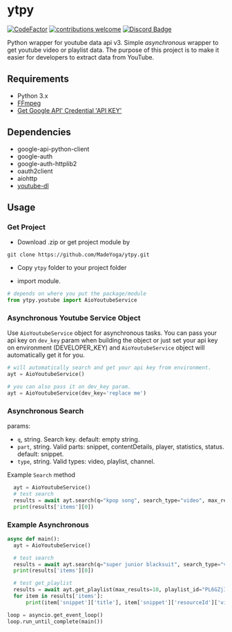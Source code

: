 # ytpy
[![CodeFactor](https://www.codefactor.io/repository/github/madeyoga/ytpy/badge)](https://www.codefactor.io/repository/github/madeyoga/ytpy)
[![contributions welcome](https://img.shields.io/badge/contributions-welcome-brightgreen.svg?style=flat)](https://github.com/MadeYoga/aio-ytpy/issues)
[![Discord Badge](https://discordapp.com/api/guilds/458296099049046018/embed.png)](https://discord.gg/Y8sB4ay)

Python wrapper for youtube data api v3. Simple *asynchronous* wrapper to get youtube video or playlist data.
The purpose of this project is to make it easier for developers to extract data from YouTube.

## Requirements
- Python 3.x
- [FFmpeg](https://www.ffmpeg.org/download.html)
- [Get Google API' Credential 'API KEY'](https://developers.google.com/youtube/registering_an_application)

## Dependencies
- google-api-python-client
- google-auth
- google-auth-httplib2
- oauth2client
- aiohttp
- [youtube-dl](https://github.com/rg3/youtube-dl)

## Usage
### Get Project
- Download .zip or get project module by 
```
git clone https://github.com/MadeYoga/ytpy.git
```
- Copy `ytpy` folder to your project folder

- import module.
```py
# depends on where you put the package/module
from ytpy.youtube import AioYoutubeService
```

### Asynchronous Youtube Service Object
Use `AioYoutubeService` object for asynchronous tasks.
You can pass your api key on `dev_key` param when building the object or just set your api key on environment (DEVELOPER_KEY) and `AioYoutubeService` object will automatically get it for you.
```py
# will automatically search and get your api key from environment.
ayt = AioYoutubeService()

# you can also pass it on dev_key param.
ayt = AioYoutubeService(dev_key='replace me')
```
### Asynchronous Search
params:
- `q`, string. Search key. default: empty string.
- `part`, string. Valid parts: snippet, contentDetails, player, statistics, status. default: snippet.
- `type`, string. Valid types: video, playlist, channel.

Example `Search` method
```py
  ayt = AioYoutubeService()
  # test search
  results = await ayt.search(q="kpop song", search_type="video", max_results=3)
  print(results['items'][0])
```

### Example Asynchronous
```py
async def main():
  ayt = AioYoutubeService()

  # test search
  results = await ayt.search(q="super junior blacksuit", search_type="video", max_results=3)
  print(results['items'][0])

  # test get_playlist
  results = await ayt.get_playlist(max_results=10, playlist_id="PL6GZjIxGO0cOBYqybD7-nNiA-vjF09wpC")
  for item in results['items']:
      print(item['snippet']['title'], item['snippet']['resourceId']['videoId'])

loop = asyncio.get_event_loop()
loop.run_until_complete(main())
```
